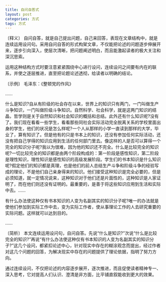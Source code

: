 ```yaml
---
title: 自问自答式
layout: post
categories: 方式
tags: 方式
---
```


〔释义〕 自问自答，就是自己提出问题，自己来回答，表现在文章结构中，就是连续运用设问句。采用自问自答的形式构架文章，不仅能把论述的问题逐步伸展开来，逐步引向深入，使层次清晰，把问题阐述明白，而且能激起读者的极大关注和深沉思索。

运用这种结构方式时要注意紧紧围绕中心进行设问，连续设问之间要有内在的联系，并使之逐层推进，直至把论题论述透彻，给读者以明确的结论。

〔示例〕 毛泽东：《整顿党的作风》

……

什么是知识?自从有阶级的社会存在以来，世界上的知识只有两门，一门叫做生产斗争知识，一门叫做阶级斗争知识。自然科学、社会科学，就是这两门知识的结晶，哲学则是关于自然知识和社会知识的概括和总结。此外还有什么知识呢?没有了。我们现在看看一些学生，看看那些同社会实际活动完全脱离关系的学校里面出身的学生，他们的状况是怎么样呢?一个人从那样的小学一直读到那样的大学，毕业了，算有知识了。但是他有的只是书本上的知识，还没有参加任何实际活动，还没有把自己学得的知识应用到生活的任何部门里去。像这样的人是否可以算得一个完全的知识分子呢?我以为很难，因为他的知识还不完全。什么是比较完全的知识呢?一切比较完全的知识都是由两个阶段构成的：第一阶段是感性知识，第二阶段是理性知识，理性知识是感性知识的高级发展阶段。学生们的书本知识是什么知识呢?假定他们的知识都是真理，也是他们的前人总结生产斗争和阶级斗争的经验写成的理论，不是他们自己亲身得来的知识。他们接受这种知识是完全必要的，但是必须知道，就一定情况说来，这种知识对于他们还是片面性的，这种知识是人家证明了，而在他们则还没有证明的。最重要的，是善于将这些知识应用到生活和实际中去。……

有什么办法使这种仅有书本知识的人变为名副其实的知识分子呢?唯一的办法就是使他们参加到实际工作中去，变为实际工作者，使从事理论工作的人去研究重要的实际问题。这样就可以达到目的。

…… 

〔简析〕 本文连续运用设问句，自问自答。先说“什么是知识?”次说“什么是比较完全的知识?”再说“有什么办法使这种仅有书本知识的人变为名副其实的知识分子?”这几个设问，都紧扣论述中心，针对现实中存在的糊涂观念而提出，经过作者对这几个问题的回答，为解决现实中存在的问题提供了理论依据，指明了努力方向。

通过连续设问，不仅把论述的内容逐步展开，逐次推进，而且促使读者精神专一、深入思考，它对提高人们认识、澄清是非方面，比平铺直叙能收到更大的效果。 